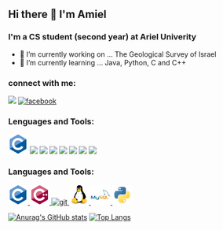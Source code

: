 ## Hi there 👋 I'm Amiel 
### I'm a CS student (second year) at Ariel Univerity 

- 🔭 I’m currently working on ... The Geological Survey of Israel 
- 🌱 I’m currently learning ... Java, Python, C and C++
### connect with me:
[<img src='https://img.shields.io/badge/Gmail-D14836?style=for-the-badge&logo=gmail&logoColor=white'>](amiel349@gmail.com)
[<img src='https://cdn.jsdelivr.net/npm/simple-icons@3.0.1/icons/facebook.svg' alt='facebook' height='40'>](https://www.facebook.com/amiel.lejzor)

### Lenguages and Tools:
[<img src="https://raw.githubusercontent.com/devicons/devicon/master/icons/c/c-original.svg" alt="c" width="40" height="40" />]()
[<img src='https://img.shields.io/badge/Java-ED8B00?style=for-the-badge&logo=java&logoColor=white' />]()
[<img src='https://img.shields.io/badge/C%2B%2B-00599C?style=for-the-badge&logo=c%2B%2B&logoColor=white' />]()
[<img src='https://img.shields.io/badge/C-00599C?style=for-the-badge&logo=c&logoColor=white' />]()
[<img src='https://img.shields.io/badge/Python-FFD43B?style=for-the-badge&logo=python&logoColor=darkgreen' />]()
[<img src='https://img.shields.io/badge/MySQL-00000F?style=for-the-badge&logo=mysql&logoColor=white' />]()
[<img src='https://img.shields.io/badge/Git-F05032?style=for-the-badge&logo=git&logoColor=white' />]()
[<img src='https://img.shields.io/badge/Linux-FCC624?style=for-the-badge&logo=linux&logoColor=black' />]()

<h3 align="left">Languages and Tools:</h3>
<p align="left"> <a href="https://www.cprogramming.com/" target="_blank"> <img src="https://raw.githubusercontent.com/devicons/devicon/master/icons/c/c-original.svg" alt="c" width="40" height="40"/> </a> <a href="https://www.w3schools.com/cpp/" target="_blank"> <img src="https://raw.githubusercontent.com/devicons/devicon/master/icons/cplusplus/cplusplus-original.svg" alt="cplusplus" width="40" height="40"/> </a> <a href="https://git-scm.com/" target="_blank"> <img src="https://www.vectorlogo.zone/logos/git-scm/git-scm-icon.svg" alt="git" width="40" height="40"/> </a> <a href="https://www.linux.org/" target="_blank"> <img src="https://raw.githubusercontent.com/devicons/devicon/master/icons/linux/linux-original.svg" alt="linux" width="40" height="40"/> </a> <a href="https://www.mysql.com/" target="_blank"> <img src="https://raw.githubusercontent.com/devicons/devicon/master/icons/mysql/mysql-original-wordmark.svg" alt="mysql" width="40" height="40"/> </a> <a href="https://www.python.org" target="_blank"> <img src="https://raw.githubusercontent.com/devicons/devicon/master/icons/python/python-original.svg" alt="python" width="40" height="40"/> </a> </p>


[![Anurag's GitHub stats](https://github-readme-stats.vercel.app/api?username=amiel349)](https://github.com/amiel349)
[![Top Langs](https://github-readme-stats.vercel.app/api/top-langs/?username=amiel349)](https://github.com/amiel349)



